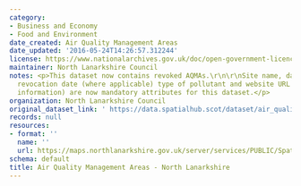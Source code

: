 ```yaml
---
category:
- Business and Economy
- Food and Environment
date_created: Air Quality Management Areas
date_updated: '2016-05-24T14:26:57.312244'
license: https://www.nationalarchives.gov.uk/doc/open-government-licence/version/3/
maintainer: North Lanarkshire Council
notes: <p>This dataset now contains revoked AQMAs.\r\n\r\nSite name, date designated,
  revocation date (where applicable) type of pollutant and website URL (with more
  information) are now mandatory attributes for this dataset.</p>
organization: North Lanarkshire Council
original_dataset_link: ' https://data.spatialhub.scot/dataset/air_quality_management_areas-nl'
records: null
resources:
- format: ''
  name: ''
  url: https://maps.northlanarkshire.gov.uk/server/services/PUBLIC/SpatialHubLayers/MapServer/WFSServer?request=GetCapabilities&service=WFS
schema: default
title: Air Quality Management Areas - North Lanarkshire
---
```


